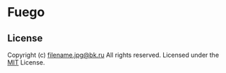# Fuego

## License

Copyright (c) filename.jpg@bk.ru
All rights reserved.
Licensed under the [MIT](LICENSE.txt) License.
